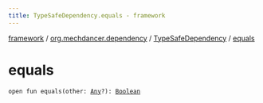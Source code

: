 ```yaml
---
title: TypeSafeDependency.equals - framework
---
```


[framework](../../index.html) / [org.mechdancer.dependency](../index.html) / [TypeSafeDependency](index.html) / [equals](./equals.html)

# equals

`open fun equals(other: `[`Any`](https://kotlinlang.org/api/latest/jvm/stdlib/kotlin/-any/index.html)`?): `[`Boolean`](https://kotlinlang.org/api/latest/jvm/stdlib/kotlin/-boolean/index.html)
